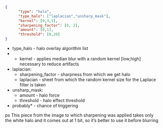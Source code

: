 ```json
{
      "type": "halo",
      "type_halo": ["laplacian","unsharp_mask"],
      "kernel": [0,3,1],
      "sharpening_factor": [0, 2],
      "amount": [0,1],
      "threshold": [0,20]
}    
```
- type_halo - halo overlay algorithm list
- - kernel - applies median blur with a random kernel [low,high] necessary to reduce artifacts
- laplacian:
  - sharpening_factor - sharpness from which we get halo
  - laplacian - sheet from which the random kernel size for the Laplace filter is taken
- unsharp_mask:
  - amount - halo force 
  - threshold - halo effect threshold
- probably* - chance of triggering

ps This piece from the image to which sharpening was applied takes only the white halo and it comes out at 1 bit, so it’s better to use it before blurring
